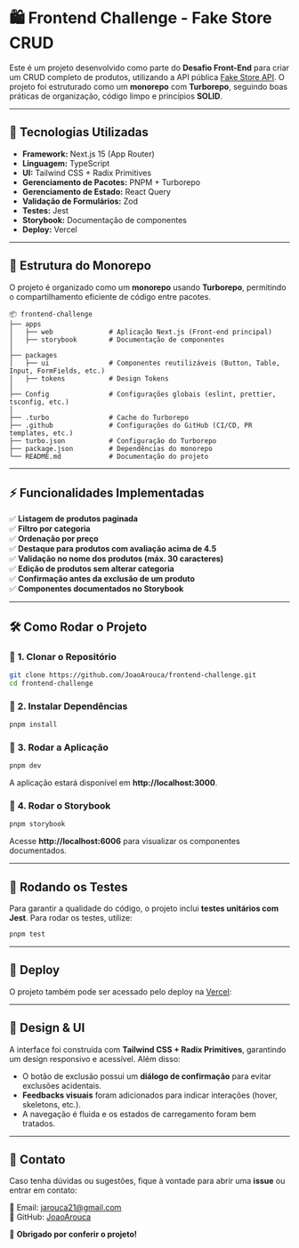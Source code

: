 # 🛍️ Frontend Challenge - Fake Store CRUD

Este é um projeto desenvolvido como parte do **Desafio Front-End** para criar um CRUD completo de produtos, utilizando a API pública [Fake Store API](https://fakestoreapi.com/). O projeto foi estruturado como um **monorepo** com **Turborepo**, seguindo boas práticas de organização, código limpo e princípios **SOLID**.

---

## 🚀 Tecnologias Utilizadas

- **Framework:** Next.js 15 (App Router)
- **Linguagem:** TypeScript
- **UI:** Tailwind CSS + Radix Primitives
- **Gerenciamento de Pacotes:** PNPM + Turborepo
- **Gerenciamento de Estado:** React Query
- **Validação de Formulários:** Zod
- **Testes:** Jest
- **Storybook:** Documentação de componentes
- **Deploy:** Vercel

---

## 📁 Estrutura do Monorepo

O projeto é organizado como um **monorepo** usando **Turborepo**, permitindo o compartilhamento eficiente de código entre pacotes.

```
📦 frontend-challenge
├── apps
│   ├── web              # Aplicação Next.js (Front-end principal)
│   ├── storybook        # Documentação de componentes
│
├── packages
│   ├── ui               # Componentes reutilizáveis (Button, Table, Input, FormFields, etc.)
│   ├── tokens           # Design Tokens
│
├── Config               # Configurações globais (eslint, prettier, tsconfig, etc.)
│
├── .turbo               # Cache do Turborepo
├── .github              # Configurações do GitHub (CI/CD, PR templates, etc.)
├── turbo.json           # Configuração do Turborepo
├── package.json         # Dependências do monorepo
└── README.md            # Documentação do projeto
```

---

## ⚡️ Funcionalidades Implementadas

✅ **Listagem de produtos paginada**  
✅ **Filtro por categoria**  
✅ **Ordenação por preço**  
✅ **Destaque para produtos com avaliação acima de 4.5**  
✅ **Validação no nome dos produtos (máx. 30 caracteres)**  
✅ **Edição de produtos sem alterar categoria**  
✅ **Confirmação antes da exclusão de um produto**  
✅ **Componentes documentados no Storybook**

---

## 🛠️ Como Rodar o Projeto

### 🔹 **1. Clonar o Repositório**

```sh
git clone https://github.com/JoaoArouca/frontend-challenge.git
cd frontend-challenge
```

### 🔹 **2. Instalar Dependências**

```sh
pnpm install
```

### 🔹 **3. Rodar a Aplicação**

```sh
pnpm dev
```

A aplicação estará disponível em **http://localhost:3000**.

### 🔹 **4. Rodar o Storybook**

```sh
pnpm storybook
```

Acesse **http://localhost:6006** para visualizar os componentes documentados.

---

## 🧪 Rodando os Testes

Para garantir a qualidade do código, o projeto inclui **testes unitários com Jest**. Para rodar os testes, utilize:

```sh
pnpm test
```

---

## 🚀 Deploy

O projeto também pode ser acessado pelo deploy na [Vercel](https://frontend-challenge-web.vercel.app/):

---

## 🎨 Design & UI

A interface foi construída com **Tailwind CSS + Radix Primitives**, garantindo um design responsivo e acessível. Além disso:

- O botão de exclusão possui um **diálogo de confirmação** para evitar exclusões acidentais.
- **Feedbacks visuais** foram adicionados para indicar interações (hover, skeletons, etc.).
- A navegação é fluida e os estados de carregamento foram bem tratados.

---

## 📩 Contato

Caso tenha dúvidas ou sugestões, fique à vontade para abrir uma **issue** ou entrar em contato:

📧 Email: [jarouca21@gmail.com](mailto:jarouca21@gmail.com)  
🐙 GitHub: [JoaoArouca](https://github.com/JoaoArouca)

🚀 **Obrigado por conferir o projeto!**
